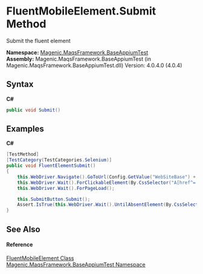 # FluentMobileElement.Submit Method 
 

Submit the fluent element

**Namespace:**&nbsp;<a href="#/MAQS_4/Appium_AUTOGENERATED/Magenic-MaqsFramework-BaseAppiumTest_Namespace">Magenic.MaqsFramework.BaseAppiumTest</a><br />**Assembly:**&nbsp;Magenic.MaqsFramework.BaseAppiumTest (in Magenic.MaqsFramework.BaseAppiumTest.dll) Version: 4.0.4.0 (4.0.4)

## Syntax

**C#**<br />
``` C#
public void Submit()
```


## Examples

**C#**<br />
``` C#
[TestMethod]
[TestCategory(TestCategories.Selenium)]
public void FluentElementSubmit()
{
    this.WebDriver.Navigate().GoToUrl(Config.GetValue("WebSiteBase") + "Employees");
    this.WebDriver.Wait().ForClickableElement(By.CssSelector("A[href^='/Employees/Edit/']")).Click();
    this.WebDriver.Wait().ForPageLoad();

    this.SubmitButton.Submit();
    Assert.IsTrue(this.WebDriver.Wait().UntilAbsentElement(By.CssSelector("#[type='submit']")), "Submit did not go away");
}
```


## See Also


#### Reference
<a href="#/MAQS_4/Appium_AUTOGENERATED/FluentMobileElement_Class">FluentMobileElement Class</a><br /><a href="#/MAQS_4/Appium_AUTOGENERATED/Magenic-MaqsFramework-BaseAppiumTest_Namespace">Magenic.MaqsFramework.BaseAppiumTest Namespace</a><br />